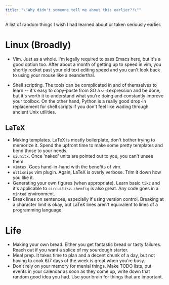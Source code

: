 ```yaml
---
title: "\"Why didn't someone tell me about this earlier?!\""
---
```


A list of random things I wish I had learned about or taken seriously earlier.

# Linux (Broadly)
- Vim. Just as a whole.
I'm legally required to sass Emacs here, but it's a good option too.
After about a month of getting up to speed in vim, you shortly rocket past your old text editing speed and you can't look back to using your mouse like a neanderthal.

- Shell scripting.
The tools can be complicated in and of themselves to learn -- it's easy to copy-paste from SO a `sed` expression and be done, but it's worth it to understand what you're doing and constantly improve your toolbox.
On the other hand, Python is a really good drop-in replacement for shell scripts
if you don't feel like wading through ancient Unix utilities.

## LaTeX
- Making templates. LaTeX is mostly boilerplate, don't bother trying to memorize it.
Spend the upfront time to make some pretty templates and bend those to your needs.
- `siunitx`. Once 'naked' units are pointed out to you, you can't unsee them.
- `vimtex`. Goes hand-in-hand with the benefits of vim.
- `ultisnips` vim plugin. Again, LaTeX is overly verbose.
Trim it down how you like it.
- Generating your own figures (when appropriate).
Learn basic `tikz` and it's applicable to `circuitikz`.
`chemfig` is also great. Any code goes in a `minted` environment.
- Break lines on sentences, especially if using version control.
Breaking at a character limit is okay, but LaTeX lines aren't equivalent to lines of a programming language.

# Life
- Making your own bread. Either you get fantastic bread or tasty failures.
Reach out if you want a splice of my sourdough starter.
- Meal prep. It takes time to plan and a decent chunk of a day, but not having to cook 6/7 days of the week is great when you're busy.
- Don't rely on your memory for menial things.
Make TODO lists, put events in your calendar as soon as they come up, write down that random good idea you had.
Use your brain for things that are important.
